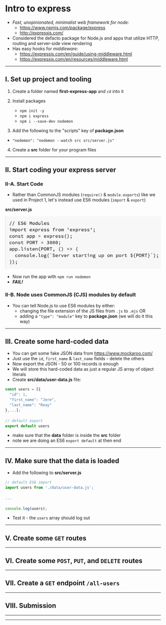 # Intro to express
- *Fast, unopinionated, minimalist web framework for node:*
  - https://www.npmjs.com/package/express
  - http://expressjs.com/
- Considered the defacto package for Node.js and apps that utilize HTTP, routing and server-side view rendering 
- Has easy hooks for *middleware*:
  - https://expressjs.com/en/guide/using-middleware.html
  - https://expressjs.com/en/resources/middleware.html

<hr>

## I. Set up project and tooling

1) Create a folder named **first-express-app** and `cd` into it

2) Install packages

    - `npm init -y`
    - `npm i express`
    - `npm i --save-dev nodemon`

3) Add the following to the "scripts" key of **package.json**
- `"nodemon": "nodemon --watch src src/server.js"`

4) Create a **src** folder for your program files

<hr>

## II. Start coding your express server

### II-A. Start Code

- Rather than CommonJS modules (`require()` & `module.exports`) like we used in Project 1, let's instead use ES6 modules (`import` & `export`)

**src/server.js**

![screenshot](_images/express-1.png)

- Now run the app with `npm run nodemon`
- ***FAIL!***

### II-B. Node uses CommonJS (CJS) modules by default
- You can tell Node.js to use ES6 modules by either:
  -  changing the file extension of the JS files from `.js` to `.mjs` OR
  -  adding a `"type": "module"` key to **package.json** (we will do it this way)

<hr>

## III. Create some hard-coded data

- You can get some fake JSON data from https://www.mockaroo.com/
- Just use the `id`, `first_name` & `last_name` fields - delete the others
- Now export the JSON - 50 or 100 records is enough
- We will store this hard-coded data as just a regular JS array of object literals
- Create **src/data/user-data.js** file:

```js
const users = [{
  "id": 1,
  "first_name": "Jere",
  "last_name": "Reay"
},...];

// default export
export default users
```

- make sure that the **data** folder is inside the **src** folder
- note we are doing an ES6 `export default` at then end

<hr>

## IV. Make sure that the data is loaded

- Add the following to **src/server.js**

```js
// default ES6 import
import users from './data/user-data.js';

...

console.log(users);
```

- Test it - the `users` array should log out

<hr>

## V. Create some `GET` routes

<hr>

## VI. Create some `POST`, `PUT`, and `DELETE` routes

<hr>

## VII. Create a `GET` endpoint `/all-users`

<hr>

## VIII. Submission


<hr><hr>

